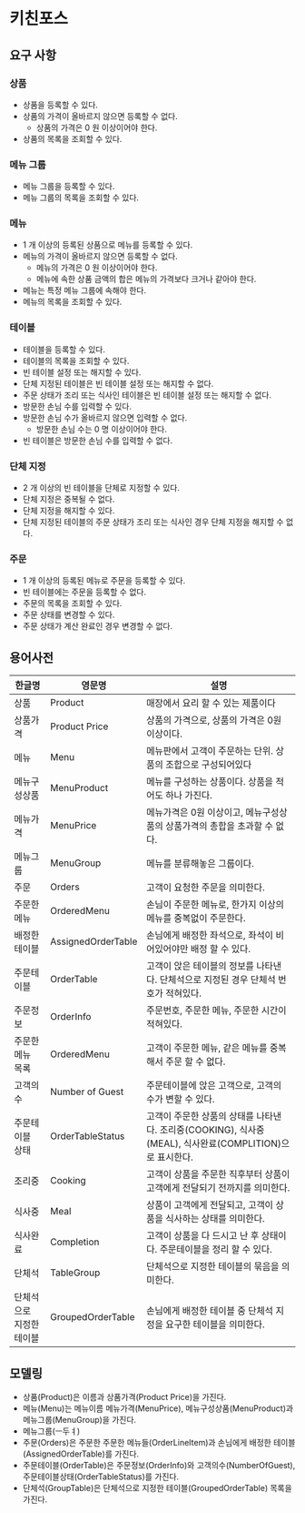 # 키친포스

## 요구 사항

### 상품

* 상품을 등록할 수 있다.
* 상품의 가격이 올바르지 않으면 등록할 수 없다.
    * 상품의 가격은 0 원 이상이어야 한다.
* 상품의 목록을 조회할 수 있다.

### 메뉴 그룹

* 메뉴 그룹을 등록할 수 있다.
* 메뉴 그룹의 목록을 조회할 수 있다.

### 메뉴

* 1 개 이상의 등록된 상품으로 메뉴를 등록할 수 있다.
* 메뉴의 가격이 올바르지 않으면 등록할 수 없다.
    * 메뉴의 가격은 0 원 이상이어야 한다.
    * 메뉴에 속한 상품 금액의 합은 메뉴의 가격보다 크거나 같아야 한다.
* 메뉴는 특정 메뉴 그룹에 속해야 한다.
* 메뉴의 목록을 조회할 수 있다.

### 테이블

* 테이블을 등록할 수 있다.
* 테이블의 목록을 조회할 수 있다.
* 빈 테이블 설정 또는 해지할 수 있다.
* 단체 지정된 테이블은 빈 테이블 설정 또는 해지할 수 없다.
* 주문 상태가 조리 또는 식사인 테이블은 빈 테이블 설정 또는 해지할 수 없다.
* 방문한 손님 수를 입력할 수 있다.
* 방문한 손님 수가 올바르지 않으면 입력할 수 없다.
    * 방문한 손님 수는 0 명 이상이어야 한다.
* 빈 테이블은 방문한 손님 수를 입력할 수 없다.

### 단체 지정

* 2 개 이상의 빈 테이블을 단체로 지정할 수 있다.
* 단체 지정은 중복될 수 없다.
* 단체 지정을 해지할 수 있다.
* 단체 지정된 테이블의 주문 상태가 조리 또는 식사인 경우 단체 지정을 해지할 수 없다.

### 주문

* 1 개 이상의 등록된 메뉴로 주문을 등록할 수 있다.
* 빈 테이블에는 주문을 등록할 수 없다.
* 주문의 목록을 조회할 수 있다.
* 주문 상태를 변경할 수 있다.
* 주문 상태가 계산 완료인 경우 변경할 수 없다.

## 용어사전

|한글명|영문명|설명|
|---|---|---|
|상품|Product|매장에서 요리 할 수 있는 제품이다|
|상품가격|Product Price|상품의 가격으로, 상품의 가격은 0원 이상이다.|
|메뉴|Menu|메뉴판에서 고객이 주문하는 단위. 상품의 조합으로 구성되어있다|
|메뉴구성상품|MenuProduct|메뉴를 구성하는 상품이다. 상품을 적어도 하나 가진다.|
|메뉴가격|MenuPrice|메뉴가격은 0원 이상이고, 메뉴구성상품의 상품가격의 총합을 초과할 수 없다.|
|메뉴그룹|MenuGroup|메뉴를 분류해놓은 그룹이다.|
|주문|Orders|고객이 요청한 주문을 의미한다.|
|주문한메뉴|OrderedMenu|손님이 주문한 메뉴로, 한가지 이상의 메뉴를 중복없이 주문한다.|
|배정한테이블|AssignedOrderTable|손님에게 배정한 좌석으로, 좌석이 비어있어야만 배정 할 수 있다.|
|주문테이블|OrderTable|고객이 앉은 테이블의 정보를 나타낸다. 단체석으로 지정된 경우 단체석 번호가 적혀있다.|
|주문정보|OrderInfo|주문번호, 주문한 메뉴, 주문한 시간이 적혀있다.|
|주문한 메뉴 목록|OrderedMenu|고객이 주문한 메뉴, 같은 메뉴를 중복해서 주문 할 수 없다.|
|고객의 수|Number of Guest|주문테이블에 앉은 고객으로, 고객의 수가 변할 수 있다.|
|주문테이블 상태|OrderTableStatus|고객이 주문한 상품의 상태를 나타낸다. 조리중(COOKING), 식사중(MEAL), 식사완료(COMPLITION)으로 표시한다.|
|조리중|Cooking|고객이 상품을 주문한 직후부터 상품이 고객에게 전달되기 전까지를 의미한다.|
|식사중|Meal|상품이 고객에게 전달되고, 고객이 상품을 식사하는 상태를 의미한다.|
|식사완료|Completion|고객이 상품을 다 드시고 난 후 상태이다. 주문테이블을 정리 할 수 있다.|
|단체석|TableGroup|단체석으로 지정한 테이블의 묶음을 의미한다.|
|단체석으로 지정한 테이블|GroupedOrderTable|손님에게 배정한 테이블 중 단체석 지정을 요구한 테이블을 의미한다.|

## 모델링

- 상품(Product)은 이름과 상품가격(Product Price)을 가진다.
- 메뉴(Menu)는 메뉴이름 메뉴가격(MenuPrice), 메뉴구성상품(MenuProduct)과 메뉴그룹(MenuGroup)을 가진다.
- 메뉴그룹(ㅡ두ㅕ)
- 주문(Orders)은 주문한 주문한 메뉴들(OrderLineItem)과 손님에게 배정한 테이블(AssignedOrderTable)를 가진다.
- 주문테이블(OrderTable)은 주문정보(OrderInfo)와 고객의수(NumberOfGuest), 주문테이블상태(OrderTableStatus)를 가진다.
- 단체석(GroupTable)은 단체석으로 지정한 테이블(GroupedOrderTable) 목록을 가진다.
